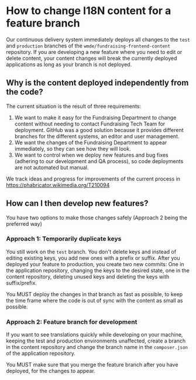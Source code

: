 # How to change I18N content for a feature branch

Our continuous delivery system immediately deploys all changes to the
`test` and `production` branches of the
`wmde/fundraising-frontend-content` repository. If you are developing a
new feature where you need to edit or delete content, your content changes
will break the currently deployed applications as long as your branch is
not deployed.

## Why is the content deployed independently from the code?

The current situation is the result of three requirements:

1. We want to make it easy for the Fundraising Department to change
   content without needing to contact Fundraising Tech Team for
   deployment. GitHub was a good solution because it provides different
   branches for the different systems, an editor and user management.
2. We want the changes of the Fundraising Department to appear
   immediately, so they can see how they will look.
3. We want to control when we deploy new features and bug fixes (adhering
   to our development and QA process), so code deployments are not
   automated but manual.

We track ideas and progress for improvements of the current process in
https://phabricator.wikimedia.org/T210094

## How can I then develop new features?

You have two options to make those changes safely (Approach 2 being the
preferred way)

### Approach 1: Temporarily duplicate keys

You still work on the `test` branch. You don't delete keys and instead of
editing existing keys, you add new ones with a prefix or suffix. After you
deployed your feature to production, you create two new commits:
One in the application repository, changing the keys to the desired state,
one in the content repository, deleting unused keys and deleting the keys
with suffix/prefix.

You MUST deploy the changes in that branch as fast as possible, to keep
the time frame where the code is out of sync with the content as small as
possible.

### Approach 2: Feature branch for development

If you want to see translations quickly while developing on your machine,
keeping the test and production environments unaffected, create a branch
in the content repository and change the branch name in the
`composer.json` of the application repository.

You MUST make sure that you merge the feature branch after you have
deployed, for the changes to appear.

